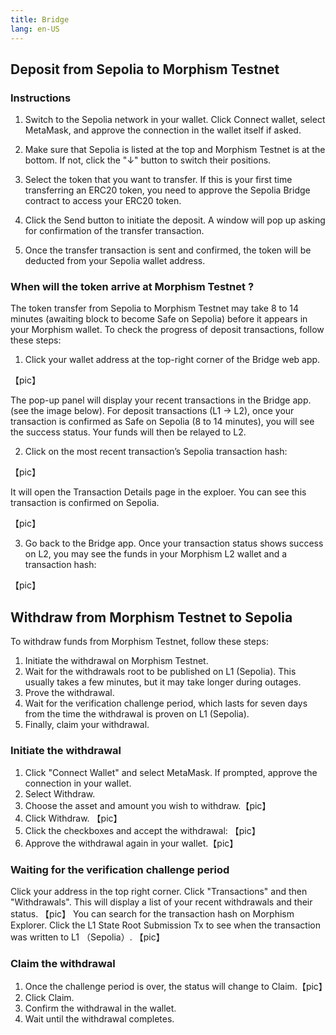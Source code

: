 ```yaml
---
title: Bridge
lang: en-US
---
```


## Deposit from Sepolia to Morphism Testnet

### Instructions

1. Switch to the Sepolia network in your wallet. Click Connect wallet, select MetaMask, and approve the connection in the wallet itself if asked.
   
2. Make sure that Sepolia is listed at the top and Morphism Testnet is at the bottom. If not, click the "↓" button to switch their positions. 

3. Select the token that you want to transfer. If this is your first time transferring an ERC20 token, you need to approve the Sepolia Bridge contract to access your ERC20 token. 
4. Click the Send button to initiate the deposit. A window will pop up asking for confirmation of the transfer transaction.
   
5. Once the transfer transaction is sent and confirmed, the token will be deducted from your Sepolia wallet address.
   
### When will the token arrive at Morphism Testnet  ?

The token transfer from Sepolia to Morphism Testnet may take 8 to 14 minutes (awaiting block to become Safe on Sepolia) before it appears in your Morphism wallet. To check the progress of deposit transactions, follow these steps:

1. Click your wallet address at the top-right corner of the Bridge web app.
   
【pic】

The pop-up panel will display your recent transactions in the Bridge app. (see the image below).
For deposit transactions (L1 -> L2), once your transaction is confirmed as Safe on Sepolia (8 to 14 minutes), you will see the success status. Your funds will then be relayed to L2.

2. Click on the most recent transaction’s Sepolia transaction hash:
   
【pic】

It will open the Transaction Details page in the exploer. You can see this transaction is confirmed on Sepolia.

【pic】

3. Go back to the Bridge app. Once your transaction status shows success on L2, you may see the funds in your Morphism L2 wallet and a transaction hash:
   
【pic】



## Withdraw from Morphism Testnet to Sepolia

To withdraw funds from Morphism Testnet, follow these steps:
1. Initiate the withdrawal on Morphism Testnet.
2. Wait for the withdrawals root to be published on L1 (Sepolia). This usually takes a few minutes, but it may take longer during outages.
3. Prove the withdrawal.
4. Wait for the verification challenge period, which lasts for seven days from the time the withdrawal is proven on L1 (Sepolia).
5. Finally, claim your withdrawal.
   
### Initiate the withdrawal
1. Click "Connect Wallet" and select MetaMask. If prompted, approve the connection in your wallet.
2. Select Withdraw.
3. Choose the asset and amount you wish to withdraw.【pic】
4. Click Withdraw. 【pic】
5. Click the checkboxes and accept the withdrawal: 【pic】
6. Approve the withdrawal again in your wallet.【pic】
   
### Waiting for the verification challenge period
Click your address in the top right corner. Click "Transactions" and then "Withdrawals". This will display a list of your recent withdrawals and their status.
【pic】
You can search for the transaction hash on Morphism Explorer. Click the L1 State Root Submission Tx to see when the transaction was written to L1 （Sepolia）.
【pic】

### Claim the withdrawal
1. Once the challenge period is over, the status will change to Claim.【pic】
2. Click Claim.
3. Confirm the withdrawal in the wallet.
4. Wait until the withdrawal completes.